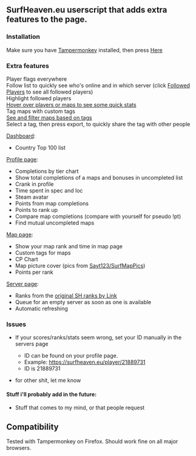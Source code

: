 ## SurfHeaven.eu userscript that adds extra features to the page.

### Installation
Make sure you have [Tampermonkey](https://www.tampermonkey.net/) installed, then press [Here](https://github.com/Kalekki/SurfHeaven_Extended/raw/main/sh.user.js)

### Extra features

Player flags everywhere  
Follow list to quickly see who's online and in which server (click [Followed Players](https://iloveur.mom/i/QowRGHW1Dv.png) to see all followed players)  
Highlight followed players  
[Hover over players or maps to see some quick stats](https://iloveur.mom/i/cVjDAG3sWS.gif)  
Tag maps with custom tags  
[See and filter maps based on tags](https://iloveur.mom/i/D0FFgSdGbw.png)  
Select a tag, then press export, to quickly share the tag with other people

[Dashboard](https://iloveur.mom/i/fu6KwGrh8k.png):
 - Country Top 100 list

[Profile page](https://iloveur.mom/i/ChMAA91eqx.png):
 - Completions by tier chart
 - Show total completions of a maps and bonuses in uncompleted list 
 - Crank in profile  
 - Time spent in spec and loc  
 - Steam avatar
 - Points from map completions
 - Points to rank up
 - Compare map completions (compare with yourself for pseudo !pt)
 - Find mutual uncompleted maps

[Map page](https://iloveur.mom/i/rv8t.png):
 - Show your map rank and time in map page  
 - Custom tags for maps
 - CP Chart
 - Map picture cover (pics from [Sayt123/SurfMapPics](https://github.com/Sayt123/SurfMapPics))
 - Points per rank

[Server page](https://iloveur.mom/i/i7z86IDGMw.png):
 - Ranks from the [original SH ranks by Link](https://greasyfork.org/en/scripts/438271-surfheaven-ranks)
 - Queue for an empty server as soon as one is available
 - Automatic refreshing

### Issues
 - If your scores/ranks/stats seem wrong, set your ID manually in the servers page  
   - ID can be found on your profile page.  
   - Example: https://surfheaven.eu/player/21889731  
   - ID is 21889731  

 - for other shit, let me know

#### Stuff i'll probably add in the future:
 - Stuff that comes to my mind, or that people request

 ## Compatibility
 Tested with Tampermonkey on Firefox. Should work fine on all major browsers.
